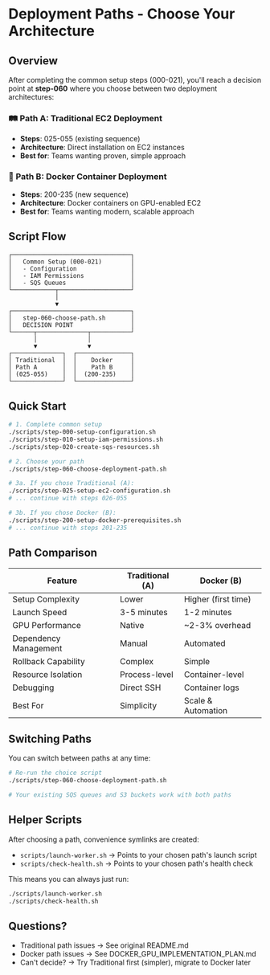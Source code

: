 # Deployment Paths - Choose Your Architecture

## Overview

After completing the common setup steps (000-021), you'll reach a decision point at **step-060** where you choose between two deployment architectures:

### 🛤️ Path A: Traditional EC2 Deployment
- **Steps**: 025-055 (existing sequence)
- **Architecture**: Direct installation on EC2 instances
- **Best for**: Teams wanting proven, simple approach

### 🐳 Path B: Docker Container Deployment  
- **Steps**: 200-235 (new sequence)
- **Architecture**: Docker containers on GPU-enabled EC2
- **Best for**: Teams wanting modern, scalable approach

## Script Flow

```
┌─────────────────────────────────┐
│   Common Setup (000-021)        │
│   - Configuration               │
│   - IAM Permissions             │
│   - SQS Queues                  │
└────────────┬────────────────────┘
             │
             ▼
┌─────────────────────────────────┐
│   step-060-choose-path.sh       │
│   DECISION POINT                │
└──────┬──────────────┬───────────┘
       │              │
       ▼              ▼
┌──────────────┐  ┌───────────────┐
│ Traditional  │  │    Docker     │
│ Path A       │  │    Path B     │
│ (025-055)    │  │  (200-235)    │
└──────────────┘  └───────────────┘
```

## Quick Start

```bash
# 1. Complete common setup
./scripts/step-000-setup-configuration.sh
./scripts/step-010-setup-iam-permissions.sh
./scripts/step-020-create-sqs-resources.sh

# 2. Choose your path
./scripts/step-060-choose-deployment-path.sh

# 3a. If you chose Traditional (A):
./scripts/step-025-setup-ec2-configuration.sh
# ... continue with steps 026-055

# 3b. If you chose Docker (B):
./scripts/step-200-setup-docker-prerequisites.sh
# ... continue with steps 201-235
```

## Path Comparison

| Feature | Traditional (A) | Docker (B) |
|---------|----------------|------------|
| Setup Complexity | Lower | Higher (first time) |
| Launch Speed | 3-5 minutes | 1-2 minutes |
| GPU Performance | Native | ~2-3% overhead |
| Dependency Management | Manual | Automated |
| Rollback Capability | Complex | Simple |
| Resource Isolation | Process-level | Container-level |
| Debugging | Direct SSH | Container logs |
| Best For | Simplicity | Scale & Automation |

## Switching Paths

You can switch between paths at any time:

```bash
# Re-run the choice script
./scripts/step-060-choose-deployment-path.sh

# Your existing SQS queues and S3 buckets work with both paths
```

## Helper Scripts

After choosing a path, convenience symlinks are created:

- `scripts/launch-worker.sh` → Points to your chosen path's launch script
- `scripts/check-health.sh` → Points to your chosen path's health check

This means you can always just run:
```bash
./scripts/launch-worker.sh
./scripts/check-health.sh
```

## Questions?

- Traditional path issues → See original README.md
- Docker path issues → See DOCKER_GPU_IMPLEMENTATION_PLAN.md
- Can't decide? → Try Traditional first (simpler), migrate to Docker later